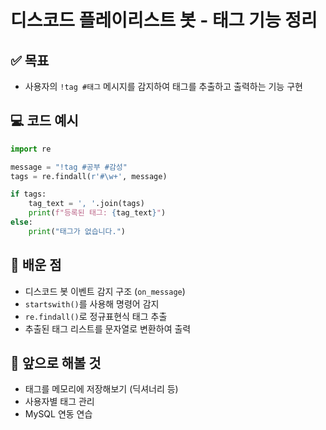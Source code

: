 # 디스코드 플레이리스트 봇 - 태그 기능 정리

## ✅ 목표
- 사용자의 `!tag #태그` 메시지를 감지하여 태그를 추출하고 출력하는 기능 구현

## 💻 코드 예시

```python
import re

message = "!tag #공부 #감성"
tags = re.findall(r'#\w+', message)

if tags:
    tag_text = ', '.join(tags)
    print(f"등록된 태그: {tag_text}")
else:
    print("태그가 없습니다.")
```

## 📌 배운 점
- 디스코드 봇 이벤트 감지 구조 (`on_message`)
- `startswith()`를 사용해 명령어 감지
- `re.findall()`로 정규표현식 태그 추출
- 추출된 태그 리스트를 문자열로 변환하여 출력

## 📂 앞으로 해볼 것
- 태그를 메모리에 저장해보기 (딕셔너리 등)
- 사용자별 태그 관리
- MySQL 연동 연습
